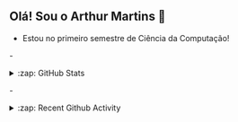 ## Olá! Sou o Arthur Martins 👋

- Estou no primeiro semestre de Ciência da Computação!


-<details>
  <summary>:zap: GitHub Stats</summary>

![Anurag's GitHub stats](https://github-readme-stats-arthur-martins-de-andrades-projects.vercel.app/api?username=artuartuartu&show_icons=true&theme=transparent)  [![Top Langs](https://github-readme-stats-arthur-martins-de-andrades-projects.vercel.app/api/top-langs/?username=artuartuartu&layout=donut)](https://github.com/anuraghazra/github-readme-stats)  
</details>

-<details>
  <summary>:zap: Recent Github Activity</summary>
  
